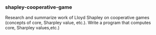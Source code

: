 ### shapley-cooperative-game

Research and summarize work of Lloyd Shapley on cooperative games (concepts of core, Sharpley value, etc.). Write a program that computes core, Sharpley values,etc.)
